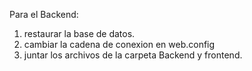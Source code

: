 Para el Backend:
1) restaurar la base de datos.
2) cambiar la cadena de conexion en web.config
3) juntar los archivos de la carpeta Backend y frontend.
